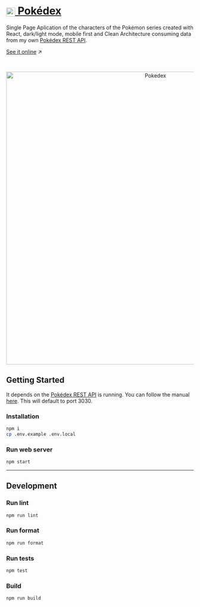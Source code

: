 <h1> <a href="https://pokedex.giodelabarrera.vercel.app" alt="Pokédex"><img src="https://cloud.githubusercontent.com/assets/1094151/17297180/9f2950ca-57d2-11e6-9bd3-d3f15ae7aeb7.png" width="24px" style="vertical-align: middle;"/> Pokédex</a> </h1>

Single Page Aplication of the characters of the Pokémon series created with React, dark/light mode, mobile first and Clean Architecture consuming data from my own [Pokédex REST API](https://github.com/giodelabarrera/pokedex-api).

[See it online](https://pokedex.giodelabarrera.vercel.app)️ ↗️

<br/>
<p align="center">
    <img width="786" alt="Pokedex" src="https://user-images.githubusercontent.com/1263588/106155585-21c27680-6181-11eb-9277-ad969071bc66.gif">
</p>


## Getting Started

It depends on the [Pokédex REST API](https://github.com/giodelabarrera/pokedex-api) is running. You can follow the manual [here](https://github.com/giodelabarrera/pokedex-api#getting-started). This will default to port 3030.

### Installation

```sh
npm i
cp .env.example .env.local
```

### Run web server

```sh
npm start
```

---

## Development

### Run lint

```sh
npm run lint
```

### Run format

```sh
npm run format
```

### Run tests

```sh
npm test
```

### Build

```sh
npm run build
```

